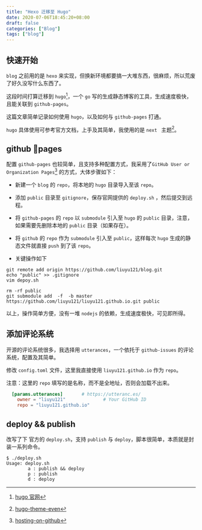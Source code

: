 ```yaml
---
title: "Hexo 迁移至 Hugo"
date: 2020-07-06T18:45:20+08:00
draft: false
categories: ["Blog"]
tags: ["blog"]
---
```



## 快速开始

`blog` 之前用的是 `hexo` 来实现，但换新环境都要搞一大堆东西，很麻烦，所以荒废了好久没写什么东西了。

这段时间打算迁移到 `hugo`[^pa1]，一个 `go` 写的生成静态博客的工具，生成速度极快，且能关联到 `github-pages`。

这篇文章简单记录如何使用 `hugo`，以及如何与 `github-pages` 打通。

`hugo` 具体使用可参考官方文档，上手及其简单，我使用的是 `next ` 主题[^pa2]。

## github pages

配置 `github-pages` 也较简单，且支持多种配置方式，我采用了`GitHub User or Organization Pages`[^pa3] 的方式，大体步骤如下：

* 新建一个 `blog` 的 `repo`，将本地的 `hugo` 目录导入至该 `repo`。

* 添加 `public` 目录至 `gitignore`，保存官网提供的 `deploy.sh` ，然后提交到远程。

* 将 `github-pages` 的 `repo` 以 `submodule`  引入至 `hugo` 的 `public` 目录，注意，如果需要先删除本地的 `public` 目录（如果存在）。

* 将 `github` 的 `repo` 作为 `submodule` 引入至 `public`，这样每次 `hugo` 生成的静态文件就直接 `push` 到了该 `repo`。

* 关键操作如下

```shell
git remote add origin https://github.com/liuyu121/blog.git
echo "public" >> .gitignore
vim depoy.sh

rm -rf public
git submodule add  -f  -b master https://github.com/liuyu121/liuyu121.github.io.git public
```

以上，操作简单方便，没有一堆 `nodejs` 的依赖，生成速度极快，可见即所得。

## 添加评论系统

开源的评论系统很多，我选择用 `utterances`，一个依托于 `github-issues` 的评论系统，配置及其简单。

修改 `config.toml` 文件，这里我直接使用 `liuyu121.github.io` 作为 `repo`。

注意：这里的 `repo` 填写的是名称，而不是全地址，否则会加载不出来。

```toml
  [params.utterances]       # https://utteranc.es/
    owner = "liuyu121"              # Your GitHub ID
    repo = "liuyu121.github.io"
```

## deploy && publish

改写了下 官方的 `deploy.sh`，支持 `publish` 与 `deploy`，脚本很简单，本质就是封装一系列命令。

```shell
$ ./deploy.sh
Usage: deploy.sh
        a : publish && deploy
        p : publish
        d : deploy
```

[^pa1]: [hugo 官网](https://gohugo.io/)

[^pa2]: [hugo-theme-even](https://github.com/olOwOlo/hugo-theme-even)

[^pa3]: [hosting-on-github](https://gohugo.io/hosting-and-deployment/hosting-on-github)

